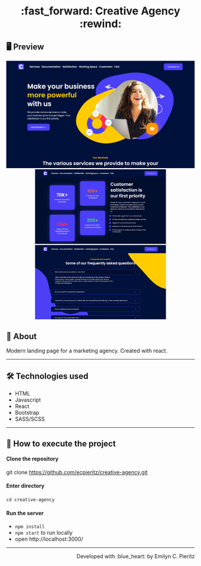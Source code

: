 <h1 align = "center"> :fast_forward: Creative Agency :rewind: </h1>

## 🖥 Preview
<p align = "center">
  <img src = "https://github.com/ecpieritz/creative-agency/blob/main/public/print-01.jpg?raw=true" width = "700" height = "auto">
  <img src = "https://github.com/ecpieritz/creative-agency/blob/main/public/print-02.jpg?raw=true" width = "350" height = "auto">
  <img src = "https://github.com/ecpieritz/creative-agency/blob/main/public/print-03.jpg?raw=true" width = "350" height = "auto">
</p>

## 📖 About
<p>Modern landing page for a marketing agency. Created with react.</p>


---

## 🛠 Technologies used
- HTML
- Javascript
- React
- Bootstrap
- SASS/SCSS

---


## 🚀 How to execute the project
#### Clone the repository
git clone https://github.com/ecpieritz/creative-agency.git

#### Enter directory
`cd creative-agency`

#### Run the server
- `npm install`
- `npm start` to run locally
- open http://localhost:3000/ 

---
<p align = "right">Developed with :blue_heart: by Emilyn C. Pieritz</p>
